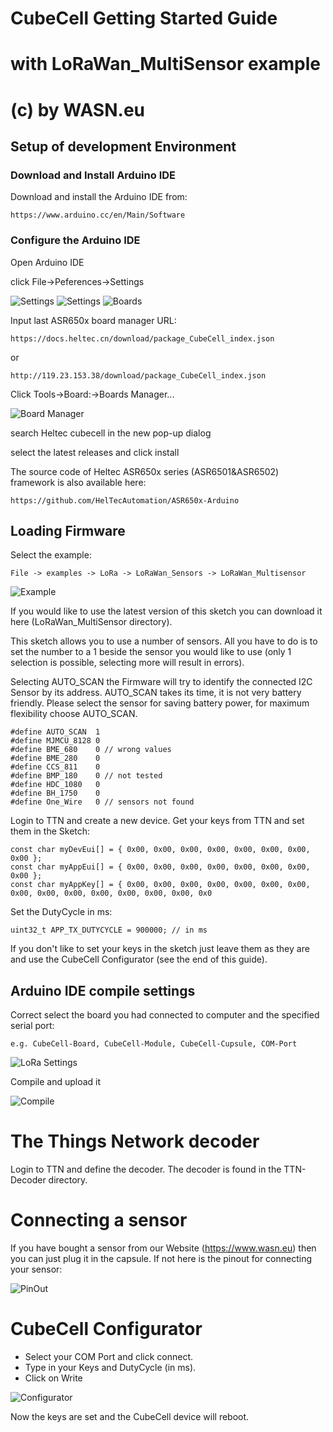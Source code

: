 # CubeCell Getting Started Guide
# with LoRaWan_MultiSensor example
# (c) by WASN.eu 

## Setup of development Environment
### Download and Install Arduino IDE
Download and install the Arduino IDE from:

	https://www.arduino.cc/en/Main/Software
### Configure the Arduino IDE
Open Arduino IDE

click File->Peferences->Settings

![Settings](https://github.com/raystream/CubeCell_Getting_Started/raw/master/images/Settings.PNG)
![Settings](https://github.com/raystream/CubeCell_Getting_Started/raw/master/images/Settings_02.PNG)
![Boards](https://github.com/raystream/CubeCell_Getting_Started/raw/master/images/Boards.PNG)
 
Input last ASR650x board manager URL:

	https://docs.heltec.cn/download/package_CubeCell_index.json
or

	http://119.23.153.38/download/package_CubeCell_index.json

Click Tools->Board:->Boards Manager...

![Board Manager](https://github.com/raystream/CubeCell_Getting_Started/raw/master/images/BoardManager.PNG)

search Heltec cubecell in the new pop-up dialog

select the latest releases and click install
 
The source code of Heltec ASR650x series (ASR6501&ASR6502) framework is also available here: 

	https://github.com/HelTecAutomation/ASR650x-Arduino

## Loading Firmware
Select the example: 

	File -> examples -> LoRa -> LoRaWan_Sensors -> LoRaWan_Multisensor

![Example](https://github.com/raystream/CubeCell_Getting_Started/raw/master/images/Example.PNG)
 
If you would like to use the latest version of this sketch you can download it here (LoRaWan_MultiSensor directory).

This sketch allows you to use a number of sensors. All you have to do is to set the number to a 1 beside the sensor you would like to use 
(only 1 selection is possible, selecting more will result in errors).

Selecting AUTO_SCAN the Firmware will try to identify the connected I2C Sensor by its address. AUTO_SCAN takes its time, it is not very battery friendly. 
Please select the sensor for saving battery power, 
for maximum flexibility choose AUTO_SCAN.

	#define AUTO_SCAN  1
	#define MJMCU_8128 0
	#define BME_680    0 // wrong values
	#define BME_280    0
	#define CCS_811    0
	#define BMP_180    0 // not tested
	#define HDC_1080   0
	#define BH_1750    0
	#define One_Wire   0 // sensors not found

Login to TTN and create a new device. Get your keys from TTN and set them in the Sketch:

    const char myDevEui[] = { 0x00, 0x00, 0x00, 0x00, 0x00, 0x00, 0x00, 0x00 }; 
    const char myAppEui[] = { 0x00, 0x00, 0x00, 0x00, 0x00, 0x00, 0x00, 0x00 };
    const char myAppKey[] = { 0x00, 0x00, 0x00, 0x00, 0x00, 0x00, 0x00, 0x00, 0x00, 0x00, 0x00, 0x00, 0x00, 0x00, 0x0

Set the DutyCycle in ms:

	uint32_t APP_TX_DUTYCYCLE = 900000; // in ms

If you don't like to set your keys in the sketch just leave them as they are and use the CubeCell Configurator (see the end of this guide).

## Arduino IDE compile settings
Correct select the board you had connected to computer and the specified serial port: 

	e.g. CubeCell-Board, CubeCell-Module, CubeCell-Cupsule, COM-Port

![LoRa Settings](https://github.com/raystream/CubeCell_Getting_Started/raw/master/images/LoRa_Settings.PNG)
 
Compile and upload it
 
![Compile](https://github.com/raystream/CubeCell_Getting_Started/raw/master/images/Compile.PNG)

# The Things Network decoder
Login to TTN and define the decoder. 
The decoder is found in the TTN-Decoder directory.

# Connecting a sensor

If you have bought a sensor from our Website (https://www.wasn.eu) then you can just plug it in the capsule.
If not here is the pinout for connecting your sensor:

![PinOut](https://github.com/raystream/CubeCell_Getting_Started/raw/master/images/Capsule_PinOut.PNG)

# CubeCell Configurator

- Select your COM Port and click connect.
- Type in your Keys and DutyCycle (in ms).
- Click on Write

![Configurator](https://github.com/raystream/CubeCell_Getting_Started/raw/master/images/Configurator.PNG)

Now the keys are set and the CubeCell device will reboot.
